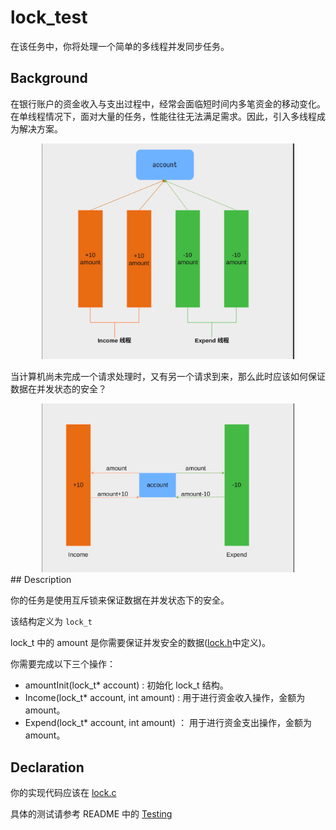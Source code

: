 # lock_test

在该任务中，你将处理一个简单的多线程并发同步任务。

## Background

在银行账户的资金收入与支出过程中，经常会面临短时间内多笔资金的移动变化。在单线程情况下，面对大量的任务，性能往往无法满足需求。因此，引入多线程成为解决方案。

<div style="text-align: center;">
    <img src="lock_test.png" style="max-width: 80%; max-height: 80%;" />
</div>

当计算机尚未完成一个请求处理时，又有另一个请求到来，那么此时应该如何保证数据在并发状态的安全？

<div style="text-align: center;">
    <img src="lock_test2.png" style="max-width: 80%; max-height: 80%;" />
</div>
## Description

你的任务是使用互斥锁来保证数据在并发状态下的安全。

该结构定义为 `lock_t`

lock_t 中的 amount 是你需要保证并发安全的数据([lock.h](../../src/include/lock.h)中定义)。

你需要完成以下三个操作：
- amountInit(lock_t* account) : 初始化 lock_t 结构。
- Income(lock_t* account, int amount) : 用于进行资金收入操作，金额为 amount。
- Expend(lock_t* account, int amount) ： 用于进行资金支出操作，金额为 amount。

## Declaration

你的实现代码应该在 [lock.c](../../src/lock/lock.c)

具体的测试请参考 README 中的 [Testing](../../README.md)

